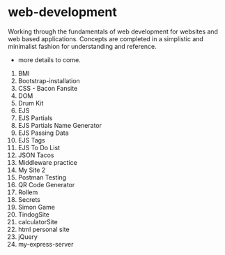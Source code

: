 # web-development

Working through the fundamentals of web development for websites and web based applications. Concepts are completed in a simplistic and minimalist fashion for understanding and reference.

- more details to come.

<!-- START: projects list -->
1. BMI
2. Bootstrap-installation
3. CSS - Bacon Fansite
4. DOM
5. Drum Kit
6. EJS
7. EJS Partials
8. EJS Partials Name Generator
9. EJS Passing Data
10. EJS Tags
11. EJS To Do List
12. JSON Tacos
13. Middleware practice
14. My Site 2
15. Postman Testing
16. QR Code Generator
17. Rollem
18. Secrets
19. Simon Game
20. TindogSite
21. calculatorSite
22. html personal site
23. jQuery
24. my-express-server
<!-- END: projects list -->